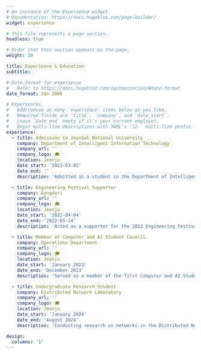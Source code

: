 ```yaml
---
# An instance of the Experience widget.
# Documentation: https://docs.hugoblox.com/page-builder/
widget: experience

# This file represents a page section.
headless: true

# Order that this section appears on the page.
weight: 20

title: Experience & Education
subtitle:

# Date format for experience
#   Refer to https://docs.hugoblox.com/customization/#date-format
date_format: Jan 2006

# Experiences.
#   Add/remove as many `experience` items below as you like.
#   Required fields are `title`, `company`, and `date_start`.
#   Leave `date_end` empty if it's your current employer.
#   Begin multi-line descriptions with YAML's `|2-` multi-line prefix.
experience:
  - title: Admission to Jeonbuk National University
    company: Department of Intelligent Information Technology
    company_url: ''
    company_logo: 🎓
    location: Jeonju
    date_start: '2022-03-02'
    date_end: ''
    description: 'Admitted as a student in the Department of Intelligent Information Technology at Jeonbuk National University in 2022'

  - title: Engineering Festival Supporter
    company: Gongdori
    company_url: ''
    company_logo: 🎓
    location: Jeonju
    date_start: '2022-04-04'
    date_end: '2022-05-14'
    description: 'Acted as a supporter for the 2022 Engineering Festival with Gongdori'

  - title: Member of Computer and AI Student Council
    company: Operations Department
    company_url: ''
    company_logo: 🎓
    location: Jeonju
    date_start: 'January 2023'
    date_end: 'December 2023'
    description: 'Served as a member of the first Computer and AI Student Council after the merger of the Department of Intelligent Information Technology and the Department of Computer Engineering'

  - title: Undergraduate Research Student
    company: Distributed Network Laboratory
    company_url: ''
    company_logo: 🎓
    location: Jeonju
    date_start: 'January 2024'
    date_end: 'August 2024'
    description: 'Conducting research on networks in the Distributed Network Laboratory'

design:
  columns: '1'
---
```

